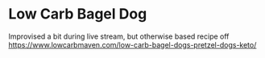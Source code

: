 # Low Carb Bagel Dog

Improvised a bit during live stream, but otherwise based recipe off https://www.lowcarbmaven.com/low-carb-bagel-dogs-pretzel-dogs-keto/
